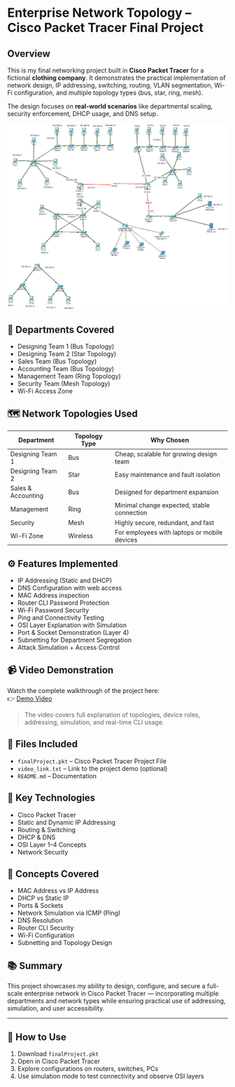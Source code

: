 # Enterprise Network Topology – Cisco Packet Tracer Final Project

## Overview
This is my final networking project built in **Cisco Packet Tracer** for a fictional **clothing company**. It demonstrates the practical implementation of network design, IP addressing, switching, routing, VLAN segmentation, Wi-Fi configuration, and multiple topology types (bus, star, ring, mesh).

The design focuses on **real-world scenarios** like departmental scaling, security enforcement, DHCP usage, and DNS setup.

![Network Topology Diagram](./projectImage.png)

## 🧱 Departments Covered
- Designing Team 1 (Bus Topology)
- Designing Team 2 (Star Topology)
- Sales Team (Bus Topology)
- Accounting Team (Bus Topology)
- Management Team (Ring Topology)
- Security Team (Mesh Topology)
- Wi-Fi Access Zone

## 🗺️ Network Topologies Used
| Department       | Topology Type | Why Chosen |
|------------------|---------------|------------|
| Designing Team 1 | Bus           | Cheap, scalable for growing design team |
| Designing Team 2 | Star          | Easy maintenance and fault isolation |
| Sales & Accounting | Bus         | Designed for department expansion |
| Management       | Ring          | Minimal change expected, stable connection |
| Security         | Mesh          | Highly secure, redundant, and fast |
| Wi-Fi Zone       | Wireless      | For employees with laptops or mobile devices |

## ⚙️ Features Implemented
- IP Addressing (Static and DHCP)
- DNS Configuration with web access
- MAC Address inspection
- Router CLI Password Protection
- Wi-Fi Password Security
- Ping and Connectivity Testing
- OSI Layer Explanation with Simulation
- Port & Socket Demonstration (Layer 4)
- Subnetting for Department Segregation
- Attack Simulation + Access Control

## 📹 Video Demonstration
Watch the complete walkthrough of the project here:  
👉 [Demo Video](https://drive.google.com/drive/folders/1RD8ErEIIjjtT6bIaWdrqLf3RH6SYJHCv?usp=sharing)

> The video covers full explanation of topologies, device roles, addressing, simulation, and real-time CLI usage.

## 📁 Files Included
- `finalProject.pkt` – Cisco Packet Tracer Project File
- `video_link.txt` – Link to the project demo (optional)
- `README.md` – Documentation

## 📌 Key Technologies
- Cisco Packet Tracer
- Static and Dynamic IP Addressing
- Routing & Switching
- DHCP & DNS
- OSI Layer 1–4 Concepts
- Network Security

## 📖 Concepts Covered
- MAC Address vs IP Address
- DHCP vs Static IP
- Ports & Sockets
- Network Simulation via ICMP (Ping)
- DNS Resolution
- Router CLI Security
- Wi-Fi Configuration
- Subnetting and Topology Design

## 📚 Summary
This project showcases my ability to design, configure, and secure a full-scale enterprise network in Cisco Packet Tracer — incorporating multiple departments and network types while ensuring practical use of addressing, simulation, and user accessibility.

---

## 📎 How to Use
1. Download `finalProject.pkt`
2. Open in Cisco Packet Tracer
3. Explore configurations on routers, switches, PCs
4. Use simulation mode to test connectivity and observe OSI layers
